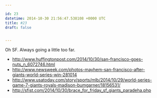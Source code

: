 ```yaml
---

id: 23
datetime: 2014-10-30 21:56:47.538108 +0000 UTC
title: #23
draft: false


---
```


Oh SF. Always going a little too far.

 * http://www.huffingtonpost.com/2014/10/30/san-francisco-goes-nuts_n_6072746.html
 * http://www.newsweek.com/photos-mayhem-san-francisco-after-giants-world-series-win-281014
 * http://www.usatoday.com/story/sports/mlb/2014/10/29/world-series-game-7-giants-royals-madison-bumgarner/18156531/
 * http://sfist.com/2014/10/30/brace_for_friday_sf_giants_paradeha.php
